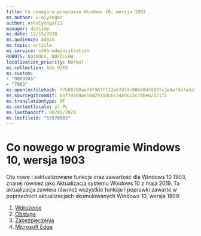 ```yaml
---
title: Co nowego w programie Windows 10, wersja 1903
ms.author: v-aiyengar
author: AshaIyengar21
manager: dansimp
ms.date: 12/15/2020
ms.audience: Admin
ms.topic: article
ms.service: o365-administration
ROBOTS: NOINDEX, NOFOLLOW
localization_priority: Normal
ms.collection: Adm_O365
ms.custom:
- "9003945"
- "7003"
ms.openlocfilehash: f7b88788ae74f967f112e67d3fc80b80d3d93fc2e4af9efa3a977d16d1d70350
ms.sourcegitcommit: b5f7da89a650d2915dc652449623c78be6247175
ms.translationtype: MT
ms.contentlocale: pl-PL
ms.lasthandoff: 08/05/2021
ms.locfileid: "53970665"
---
```

# <a name="whats-new-in-windows-10-version-1903"></a>Co nowego w programie Windows 10, wersja 1903

Oto nowe i zaktualizowane funkcje oraz zawartość dla Windows 10 1903, znanej również jako Aktualizacja systemu Windows 10 z maja 2019. Ta aktualizacja zawiera również wszystkie funkcje i poprawki zawarte w poprzednich aktualizacjach skumulowanych Windows 10, wersja 1809:

1. [Wdrożenie](https://go.microsoft.com/fwlink/?linkid=2114296)
1. [Obsługa](https://go.microsoft.com/fwlink/?linkid=2114493)
1. [Zabezpieczenia](https://go.microsoft.com/fwlink/?linkid=2114297)
1. [Microsoft Edge](https://go.microsoft.com/fwlink/?linkid=2114298)
